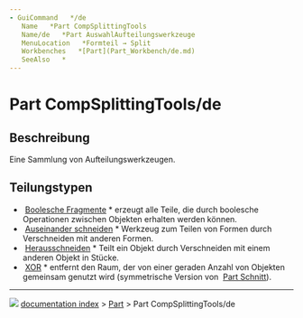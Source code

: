 ```yaml
---
- GuiCommand   */de
   Name   *Part CompSplittingTools
   Name/de   *Part AuswahlAufteilungswerkzeuge
   MenuLocation   *Formteil → Split
   Workbenches   *[Part](Part_Workbench/de.md)
   SeeAlso   *
---
```


# Part CompSplittingTools/de

## Beschreibung

Eine Sammlung von Aufteilungswerkzeugen.

## Teilungstypen

-   <img alt="" src=images/Part_BooleanFragments.svg  style="width   *32px;"> [Boolesche Fragmente](Part_BooleanFragments/de.md)   * erzeugt alle Teile, die durch boolesche Operationen zwischen Objekten erhalten werden können.
-   <img alt="" src=images/Part_SliceApart.svg  style="width   *32px;"> [Auseinander schneiden](Part_SliceApart/de.md)   * Werkzeug zum Teilen von Formen durch Verschneiden mit anderen Formen.
-   <img alt="" src=images/Part_Slice.svg  style="width   *32px;"> [Herausschneiden](Part_Slice/de.md)   * Teilt ein Objekt durch Verschneiden mit einem anderen Objekt in Stücke.
-   <img alt="" src=images/Part_XOR.svg  style="width   *32px;"> [XOR](Part_XOR/de.md)   * entfernt den Raum, der von einer geraden Anzahl von Objekten gemeinsam genutzt wird (symmetrische Version von <img alt="" src=images/Part_Cut.svg  style="width   *24px;"> [Part Schnitt](Part_Cut/de.md)).



---
![](images/Right_arrow.png) [documentation index](../README.md) > [Part](Part_Workbench.md) > Part CompSplittingTools/de

